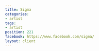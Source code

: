 ```yaml
---
title: Sigma
categories:
- artist
tags:
- artist
position: 221
facebook: https://www.facebook.com/sigma/
layout: client
---
```



